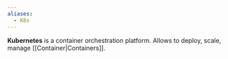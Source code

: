 ```yaml
---
aliases:
  - K8s
---
```

**Kubernetes** is a container orchestration platform. 
Allows to deploy, scale, manage [[Container|Containers]].

